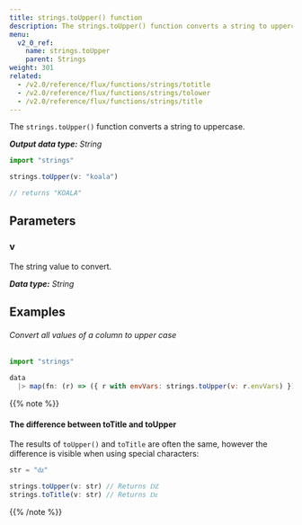 ```yaml
---
title: strings.toUpper() function
description: The strings.toUpper() function converts a string to uppercase.
menu:
  v2_0_ref:
    name: strings.toUpper
    parent: Strings
weight: 301
related:
  - /v2.0/reference/flux/functions/strings/totitle
  - /v2.0/reference/flux/functions/strings/tolower
  - /v2.0/reference/flux/functions/strings/title
---
```


The `strings.toUpper()` function converts a string to uppercase.

_**Output data type:** String_

```js
import "strings"

strings.toUpper(v: "koala")

// returns "KOALA"
```

## Parameters

### v
The string value to convert.

_**Data type:** String_

## Examples

###### Convert all values of a column to upper case
```js
import "strings"

data
  |> map(fn: (r) => ({ r with envVars: strings.toUpper(v: r.envVars) }))
```

{{% note %}}
#### The difference between toTitle and toUpper
The results of `toUpper()` and `toTitle` are often the same, however the difference
is visible when using special characters:

```js
str = "ǳ"

strings.toUpper(v: str) // Returns Ǳ
strings.toTitle(v: str) // Returns ǲ
```
{{% /note %}}
